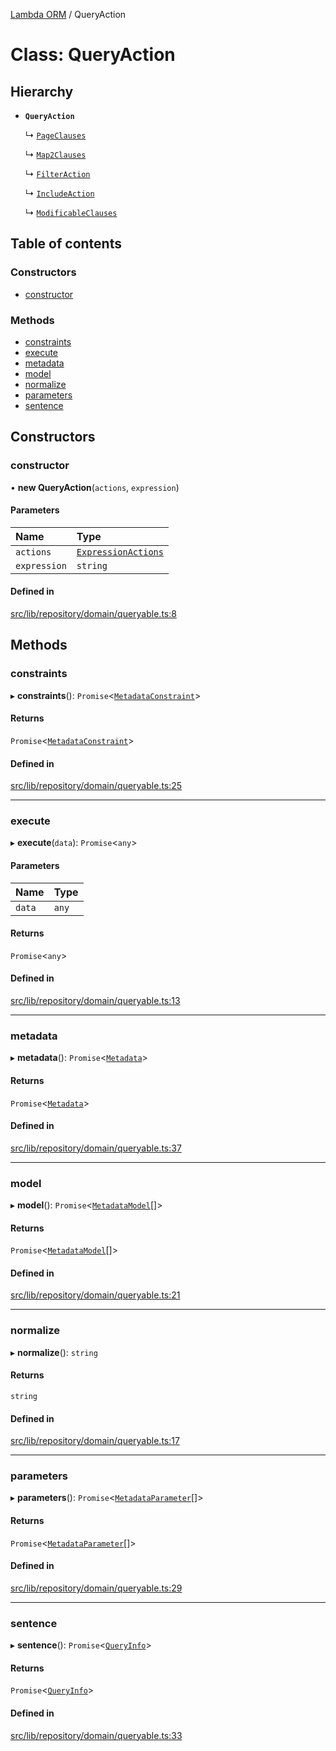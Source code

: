 [Lambda ORM](../README.md) / QueryAction

# Class: QueryAction

## Hierarchy

- **`QueryAction`**

  ↳ [`PageClauses`](PageClauses.md)

  ↳ [`Map2Clauses`](Map2Clauses.md)

  ↳ [`FilterAction`](FilterAction.md)

  ↳ [`IncludeAction`](IncludeAction.md)

  ↳ [`ModificableClauses`](ModificableClauses.md)

## Table of contents

### Constructors

- [constructor](QueryAction.md#constructor)

### Methods

- [constraints](QueryAction.md#constraints)
- [execute](QueryAction.md#execute)
- [metadata](QueryAction.md#metadata)
- [model](QueryAction.md#model)
- [normalize](QueryAction.md#normalize)
- [parameters](QueryAction.md#parameters)
- [sentence](QueryAction.md#sentence)

## Constructors

### constructor

• **new QueryAction**(`actions`, `expression`)

#### Parameters

| Name | Type |
| :------ | :------ |
| `actions` | [`ExpressionActions`](ExpressionActions.md) |
| `expression` | `string` |

#### Defined in

[src/lib/repository/domain/queryable.ts:8](https://github.com/FlavioLionelRita/lambdaorm/blob/45e3c40a/src/lib/repository/domain/queryable.ts#L8)

## Methods

### constraints

▸ **constraints**(): `Promise`<[`MetadataConstraint`](../interfaces/MetadataConstraint.md)\>

#### Returns

`Promise`<[`MetadataConstraint`](../interfaces/MetadataConstraint.md)\>

#### Defined in

[src/lib/repository/domain/queryable.ts:25](https://github.com/FlavioLionelRita/lambdaorm/blob/45e3c40a/src/lib/repository/domain/queryable.ts#L25)

___

### execute

▸ **execute**(`data`): `Promise`<`any`\>

#### Parameters

| Name | Type |
| :------ | :------ |
| `data` | `any` |

#### Returns

`Promise`<`any`\>

#### Defined in

[src/lib/repository/domain/queryable.ts:13](https://github.com/FlavioLionelRita/lambdaorm/blob/45e3c40a/src/lib/repository/domain/queryable.ts#L13)

___

### metadata

▸ **metadata**(): `Promise`<[`Metadata`](../interfaces/Metadata.md)\>

#### Returns

`Promise`<[`Metadata`](../interfaces/Metadata.md)\>

#### Defined in

[src/lib/repository/domain/queryable.ts:37](https://github.com/FlavioLionelRita/lambdaorm/blob/45e3c40a/src/lib/repository/domain/queryable.ts#L37)

___

### model

▸ **model**(): `Promise`<[`MetadataModel`](../interfaces/MetadataModel.md)[]\>

#### Returns

`Promise`<[`MetadataModel`](../interfaces/MetadataModel.md)[]\>

#### Defined in

[src/lib/repository/domain/queryable.ts:21](https://github.com/FlavioLionelRita/lambdaorm/blob/45e3c40a/src/lib/repository/domain/queryable.ts#L21)

___

### normalize

▸ **normalize**(): `string`

#### Returns

`string`

#### Defined in

[src/lib/repository/domain/queryable.ts:17](https://github.com/FlavioLionelRita/lambdaorm/blob/45e3c40a/src/lib/repository/domain/queryable.ts#L17)

___

### parameters

▸ **parameters**(): `Promise`<[`MetadataParameter`](../interfaces/MetadataParameter.md)[]\>

#### Returns

`Promise`<[`MetadataParameter`](../interfaces/MetadataParameter.md)[]\>

#### Defined in

[src/lib/repository/domain/queryable.ts:29](https://github.com/FlavioLionelRita/lambdaorm/blob/45e3c40a/src/lib/repository/domain/queryable.ts#L29)

___

### sentence

▸ **sentence**(): `Promise`<[`QueryInfo`](../interfaces/QueryInfo.md)\>

#### Returns

`Promise`<[`QueryInfo`](../interfaces/QueryInfo.md)\>

#### Defined in

[src/lib/repository/domain/queryable.ts:33](https://github.com/FlavioLionelRita/lambdaorm/blob/45e3c40a/src/lib/repository/domain/queryable.ts#L33)
